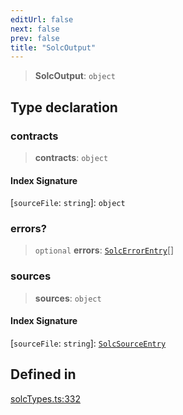 ```yaml
---
editUrl: false
next: false
prev: false
title: "SolcOutput"
---
```


> **SolcOutput**: `object`

## Type declaration

### contracts

> **contracts**: `object`

#### Index Signature

 \[`sourceFile`: `string`\]: `object`

### errors?

> `optional` **errors**: [`SolcErrorEntry`](/reference/tevm/solc/type-aliases/solcerrorentry/)[]

### sources

> **sources**: `object`

#### Index Signature

 \[`sourceFile`: `string`\]: [`SolcSourceEntry`](/reference/tevm/solc/type-aliases/solcsourceentry/)

## Defined in

[solcTypes.ts:332](https://github.com/qbzzt/tevm-monorepo/blob/main/bundler-packages/solc/src/solcTypes.ts#L332)
